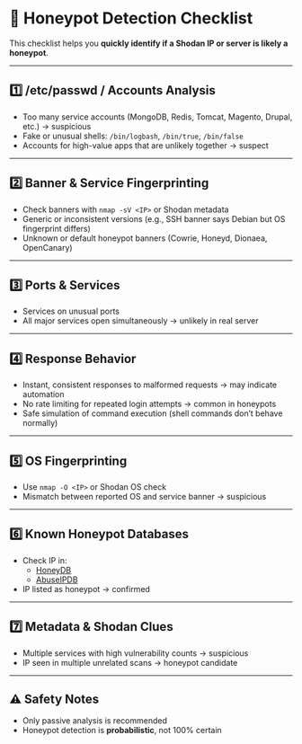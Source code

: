 # 📝 Honeypot Detection Checklist

This checklist helps you **quickly identify if a Shodan IP or server is likely a honeypot**.

---

## 1️⃣ /etc/passwd / Accounts Analysis
- Too many service accounts (MongoDB, Redis, Tomcat, Magento, Drupal, etc.) → suspicious
- Fake or unusual shells: `/bin/logbash`, `/bin/true`, `/bin/false`
- Accounts for high-value apps that are unlikely together → suspect

---

## 2️⃣ Banner & Service Fingerprinting
- Check banners with `nmap -sV <IP>` or Shodan metadata
- Generic or inconsistent versions (e.g., SSH banner says Debian but OS fingerprint differs)
- Unknown or default honeypot banners (Cowrie, Honeyd, Dionaea, OpenCanary)

---

## 3️⃣ Ports & Services
- Services on unusual ports
- All major services open simultaneously → unlikely in real server

---

## 4️⃣ Response Behavior
- Instant, consistent responses to malformed requests → may indicate automation
- No rate limiting for repeated login attempts → common in honeypots
- Safe simulation of command execution (shell commands don’t behave normally)

---

## 5️⃣ OS Fingerprinting
- Use `nmap -O <IP>` or Shodan OS check
- Mismatch between reported OS and service banner → suspicious

---

## 6️⃣ Known Honeypot Databases
- Check IP in:
  - [HoneyDB](https://honeydb.io)  
  - [AbuseIPDB](https://www.abuseipdb.com)
- IP listed as honeypot → confirmed

---

## 7️⃣ Metadata & Shodan Clues
- Multiple services with high vulnerability counts → suspicious
- IP seen in multiple unrelated scans → honeypot candidate

---

## ⚠️ Safety Notes
- Only passive analysis is recommended
- Honeypot detection is **probabilistic**, not 100% certain
